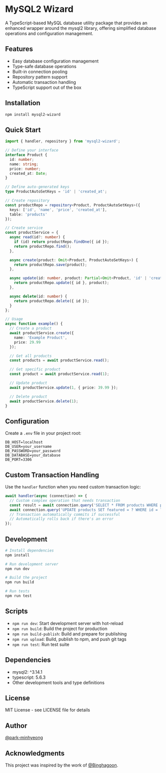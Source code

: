 # MySQL2 Wizard

A TypeScript-based MySQL database utility package that provides an enhanced wrapper around the mysql2 library, offering simplified database operations and configuration management.

## Features

- Easy database configuration management
- Type-safe database operations
- Built-in connection pooling
- Repository pattern support
- Automatic transaction handling
- TypeScript support out of the box

## Installation

```bash
npm install mysql2-wizard
```

## Quick Start

```typescript
import { handler, repository } from 'mysql2-wizard';

// Define your interface
interface Product {
  id: number;
  name: string;
  price: number;
  created_at: Date;
}

// Define auto-generated keys
type ProductAutoSetKeys = 'id' | 'created_at';

// Create repository
const productRepo = repository<Product, ProductAutoSetKeys>({
  keys: ['id', 'name', 'price', 'created_at'],
  table: 'products'
});

// Create service
const productService = {
  async read(id?: number) {
    if (id) return productRepo.findOne({ id });
    return productRepo.find();
  },

  async create(product: Omit<Product, ProductAutoSetKeys>) {
    return productRepo.save(product);
  },

  async update(id: number, product: Partial<Omit<Product, 'id' | 'created_at'>>) {
    return productRepo.update({ id }, product);
  },

  async delete(id: number) {
    return productRepo.delete({ id });
  }
};

// Usage
async function example() {
  // Create a product
  await productService.create({
    name: 'Example Product',
    price: 29.99
  });

  // Get all products
  const products = await productService.read();

  // Get specific product
  const product = await productService.read(1);

  // Update product
  await productService.update(1, { price: 39.99 });

  // Delete product
  await productService.delete(1);
}
```

## Configuration

Create a `.env` file in your project root:

```env
DB_HOST=localhost
DB_USER=your_username
DB_PASSWORD=your_password
DB_DATABASE=your_database
DB_PORT=3306
```

## Custom Transaction Handling

Use the `handler` function when you need custom transaction logic:

```typescript
await handler(async (connection) => {
  // Custom complex operation that needs transaction
  const result = await connection.query('SELECT * FROM products WHERE price > ?', [100]);
  await connection.query('UPDATE products SET featured = ? WHERE id = ?', [true, result[0].id]);
  // Transaction automatically commits if successful
  // Automatically rolls back if there's an error
});
```

## Development

```bash
# Install dependencies
npm install

# Run development server
npm run dev

# Build the project
npm run build

# Run tests
npm run test
```

## Scripts

- `npm run dev`: Start development server with hot-reload
- `npm run build`: Build the project for production
- `npm run build-publish`: Build and prepare for publishing
- `npm run upload`: Build, publish to npm, and push git tags
- `npm run test`: Run test suite

## Dependencies

- mysql2: ^3.14.1
- typescript: 5.6.3
- Other development tools and type definitions

## License

MIT License - see LICENSE file for details

## Author
[@park-minhyeong](https://github.com/park-minhyeong)

## Acknowledgments
This project was inspired by the work of [@Binghagoon](https://github.com/Binghagoon).
